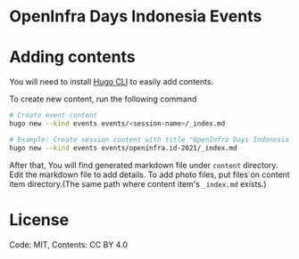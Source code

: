 # OpenInfra Days Indonesia Events

# Adding contents
You will need to install [Hugo CLI](https://gohugo.io/getting-started/installing/) to easily add contents.

To create new content, run the following command

```bash
# Create event content
hugo new --kind events events/<session-name>/_index.md

# Example: Create session content with title "OpenInfra Days Indonesia 2024"
hugo new --kind events events/openinfra.id-2021/_index.md
```

After that, You will find generated markdown file under `content` directory. Edit the markdown file to add details.
To add photo files, put files on content item directory.(The same path where content item's `_index.md` exists.)

# License
Code: MIT, Contents: CC BY 4.0
